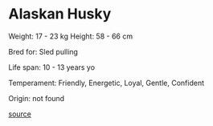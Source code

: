 # Alaskan Husky

Weight: 17 - 23 kg
Height: 58 - 66 cm

Bred for: Sled pulling

Life span: 10 - 13 years yo

Temperament: Friendly, Energetic, Loyal, Gentle, Confident

Origin: not found

[source](https://api.thedogapi.com/v1/breeds/8)
